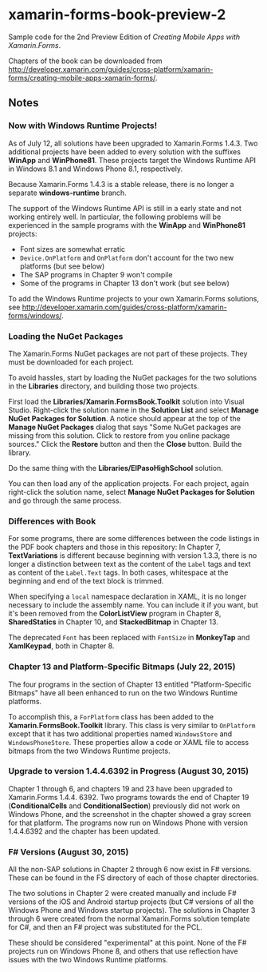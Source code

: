 # xamarin-forms-book-preview-2
Sample code for the 2nd Preview Edition of *Creating Mobile Apps with Xamarin.Forms*.

Chapters of the book can be downloaded from http://developer.xamarin.com/guides/cross-platform/xamarin-forms/creating-mobile-apps-xamarin-forms/.

## Notes

### Now with Windows Runtime Projects!

As of July 12, all solutions have been upgraded to Xamarin.Forms 1.4.3. Two additional projects have been added to every solution with the suffixes **WinApp** and **WinPhone81**. These projects target the Windows Runtime API in Windows 8.1 and Windows Phone 8.1, respectively.

Because Xamarin.Forms 1.4.3 is a stable release, there is no longer a separate **windows-runtime** branch.

The support of the Windows Runtime API is still in a early state and not working entirely well. In particular, the following problems will be experienced in the sample programs with the **WinApp** and **WinPhone81** projects:

- Font sizes are somewhat erratic
- `Device.OnPlatform` and `OnPlatform` don't account for the two new platforms (but see below)
- The SAP programs in Chapter 9 won't compile
- Some of the programs in Chapter 13 don't work (but see below)

To add the Windows Runtime projects to your own Xamarin.Forms solutions, see http://developer.xamarin.com/guides/cross-platform/xamarin-forms/windows/.

### Loading the NuGet Packages

The Xamarin.Forms NuGet packages are not part of these projects. They must be downloaded for each project.

To avoid hassles, start by loading the NuGet packages for the two solutions in the **Libraries** directory, and building those two projects. 

First load the **Libraries/Xamarin.FormsBook.Toolkit** solution into Visual Studio. Right-click the solution name in the **Solution List** and select **Manage NuGet Packages for Solution**. A notice should appear at the top of the **Manage NuGet Packages** dialog that says "Some NuGet packages are missing from this solution. Click to restore from you online package sources." Click the **Restore** button and then the **Close** button. Build the library.

Do the same thing with the **Libraries/ElPasoHighSchool** solution.

You can then load any of the application projects. For each project, again right-click the solution name, select **Manage NuGet Packages for Solution** and go through the same process.

### Differences with Book

For some programs, there are some differences between the code listings in the PDF book chapters and those in this repository: In Chapter 7, **TextVariations** is different because beginning with version 1.3.3, there is no longer a distinction between text as the content of the `Label` tags and text as content of the `Label.Text` tags. In both cases, whitespace at the beginning and end of the text block is trimmed.  

When specifying a `local` namespace declaration in XAML, it is no longer necessary to include the assembly name. You can include it if you want, but it's been removed from the **ColorListView** program in Chapter 8, **SharedStatics** in Chapter 10, and **StackedBitmap** in Chapter 13.

The deprecated `Font` has been replaced with `FontSize` in **MonkeyTap** and **XamlKeypad**, both in Chapter 8.

### Chapter 13 and Platform-Specific Bitmaps (July 22, 2015)

The four programs in the section of Chapter 13 entitled "Platform-Specific Bitmaps" have all been enhanced to run on the two Windows Runtime platforms.

To accomplish this, a `ForPlatform` class has been added to the **Xamarin.FormsBook.Toolkit** library. This class is very similar to `OnPlatform` except that it has two additional properties named `WindowsStore` and `WindowsPhoneStore`. These properties allow a code or XAML file to access bitmaps from the two Windows Runtime projects.

### Upgrade to version 1.4.4.6392 in Progress (August 30, 2015)

Chapter 1 through 6, and chapters 19 and 23 have been upgraded to Xamarin.Forms 1.4.4. 6392. 
Two programs towards the end of Chapter 19 (**ConditionalCells** and **ConditionalSection**) previously did not work on Windows Phone, and the screenshot in the chapter showed a gray screen for that platform. The programs now run on Windows Phone with version 1.4.4.6392 and the chapter has been updated.

### F# Versions (August 30, 2015)

All the non-SAP solutions in Chapter 2 through 6 now exist in F# versions. These can be found in the FS directory of each of those chapter directories. 

The two solutions in Chapter 2 were created manually and include F# versions of the iOS and Android startup projects (but C# versions of all the Windows Phone and Windows startup projects). 
The solutions in Chapter 3 through 6 were created from the normal Xamarin.Forms solution template for C#, and then an F# project was substituted for the PCL.

These should be considered "experimental" at this point. None of the F# projects run on Windows Phone 8, and others that use reflection have issues with the two Windows Runtime platforms.


